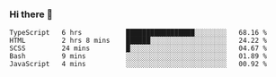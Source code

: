 ### Hi there 👋

<!--
**loki29pl/loki29pl** is a ✨ _special_ ✨ repository because its `README.md` (this file) appears on your GitHub profile.

Here are some ideas to get you started:

- 🔭 I’m currently working on ...
- 🌱 I’m currently learning ...
- 👯 I’m looking to collaborate on ...
- 🤔 I’m looking for help with ...
- 💬 Ask me about ...
- 📫 How to reach me: ...
- 😄 Pronouns: ...
- ⚡ Fun fact: ...
-->

<!--START_SECTION:waka-->
```text
TypeScript   6 hrs           █████████████████░░░░░░░░   68.16 % 
HTML         2 hrs 8 mins    ██████░░░░░░░░░░░░░░░░░░░   24.22 % 
SCSS         24 mins         █░░░░░░░░░░░░░░░░░░░░░░░░   04.67 % 
Bash         9 mins          ░░░░░░░░░░░░░░░░░░░░░░░░░   01.89 % 
JavaScript   4 mins          ░░░░░░░░░░░░░░░░░░░░░░░░░   00.92 %
```
<!--END_SECTION:waka-->
